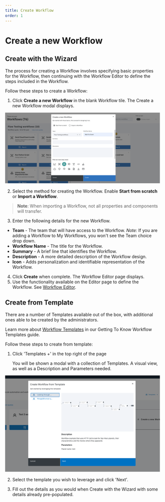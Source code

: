 ```yaml
---
title: Create Workflow
order: 1
---
```


# Create a new Workflow

## Create with the Wizard

The process for creating a Workflow involves specifying basic properties for the Workflow, then continuing with the Workflow Editor to define the steps included in the Workflow.

Follow these steps to create a Workflow:

1. Click **Create a new Workflow** in the blank Workflow tile. The Create a new Workflow modal displays.

![Create a Workflow](./assets/workflows-create.png)

2. Select the method for creating the Workflow. Enable **Start from scratch** or **Import a Workflow**.

> **Note**: When importing a Workflow, not all properties and components will transfer.

3. Enter the following details for the new Workflow.

- **Team** - The team that will have access to the Workflow. _Note:_ If you are adding a Workflow to My Workflows, you won't see the Team choice drop down.
- **Workflow Name** - The title for the Workflow.
- **Summary** - A brief line that identifies the Workflow.
- **Description** - A more detailed description of the Workflow design.
- **Icon** - Adds personalization and identifiable representation of the Workflow.

4. Click **Create** when complete. The Workflow Editor page displays.
5. Use the functionality available on the Editor page to define the Workflow. See [Workflow Editor](../guides/workflow-editor).

## Create from Template

There are a number of Templates available out of the box, with additional ones able to be created by the administrators.

Learn more about [Workflow Templates](../fundamentals/workflows/#workflow-templates) in our Getting To Know Workflow Templates guide.

Follow these steps to create from template:

1. Click 'Templates +' in the top right of the page

   You will be shown a modal with a collection of Templates. A visual view, as well as a Description and Parameters needed.

![Create a Workflow](./assets/workflows-create-templates.png)

2. Select the template you wish to leverage and click 'Next'.

3. Fill out the details as you would when Create with the Wizard with some details already pre-populated.
